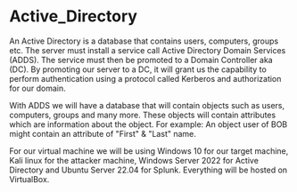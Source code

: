 # Active_Directory

An Active Directory is a database that contains users, computers, groups etc.
The server must install a service call Active Directory Domain Services (ADDS).
The service must then be promoted to a Domain Controller aka (DC).
By promoting our server to a DC, it will grant us the capability to perform
authentication using a protocol called Kerberos and authorization for our
domain.

With ADDS we will have a database that will contain objects such as users, 
computers, groups and many more. These objects will contain attributes which
are information about the object. For example: An object user of BOB might 
contain an attribute of "First" & "Last" name.

For our virtual machine we will be using Windows 10 for our target machine,
Kali linux for the attacker machine, Windows Server 2022 for Active Directory
and Ubuntu Server 22.04 for Splunk. Everything will be hosted on VirtualBox.
